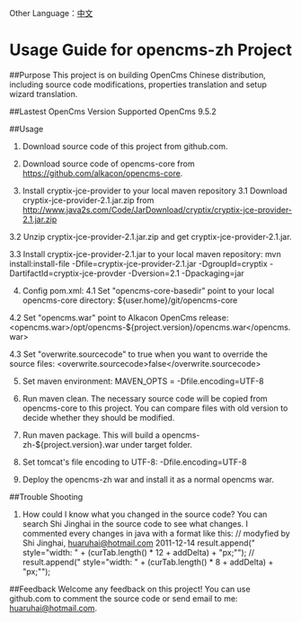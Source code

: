Other Language：[中文](https://github.com/shijh/opencms/blob/master/opencms-zh/README_zh.md)

Usage Guide for opencms-zh Project
==================================

##Purpose
This project is on building OpenCms Chinese distribution, including source code modifications, properties translation and setup wizard translation.


##Lastest OpenCms Version Supported
OpenCms 9.5.2


##Usage
1. Download source code of this project from github.com.

2. Download source code of opencms-core from https://github.com/alkacon/opencms-core.

3. Install cryptix-jce-provider to your local maven repository
  3.1 Download cryptix-jce-provider-2.1.jar.zip from http://www.java2s.com/Code/JarDownload/cryptix/cryptix-jce-provider-2.1.jar.zip

  3.2 Unzip cryptix-jce-provider-2.1.jar.zip and get cryptix-jce-provider-2.1.jar.

  3.3 Install cryptix-jce-provider-2.1.jar to your local maven repository:
	mvn install:install-file -Dfile=cryptix-jce-provider-2.1.jar -DgroupId=cryptix -DartifactId=cryptix-jce-provder -Dversion=2.1 -Dpackaging=jar


4. Config pom.xml:
  4.1 Set "opencms-core-basedir" point to your local opencms-core directory:
	<opencms-core-basedir>${user.home}/git/opencms-core</opencms-core-basedir>

  4.2 Set "opencms.war" point to Alkacon OpenCms release:
	<opencms.war>/opt/opencms-${project.version}/opencms.war</opencms.war>

  4.3 Set "overwrite.sourcecode" to true when you want to override the source files:
	<overwrite.sourcecode>false</overwrite.sourcecode>


5. Set maven environment:
   MAVEN_OPTS = -Dfile.encoding=UTF-8

6. Run maven clean.
   The necessary source code will be copied from opencms-core to this project. You can compare files with old version to decide whether they should be modified.

7. Run maven package.
   This will build a opencms-zh-${project.version}.war under target folder.

8. Set tomcat's file encoding to UTF-8:
   -Dfile.encoding=UTF-8

9. Deploy the opencms-zh war and install it as a normal opencms war.


##Trouble Shooting
1. How could I know what you changed in the source code?
   You can search Shi Jinghai in the source code to see what changes. I commented every changes in java with a format like this:
       // modyfied by Shi Jinghai, huaruhai@hotmail.com  2011-12-14
       result.append(" style=\"width: " + (curTab.length() * 12 + addDelta) + "px;\"");
       // result.append(" style=\"width: " + (curTab.length() * 8 + addDelta) + "px;\"");


##Feedback
Welcome any feedback on this project! You can use github.com to comment the source code or send email to me: huaruhai@hotmail.com.
